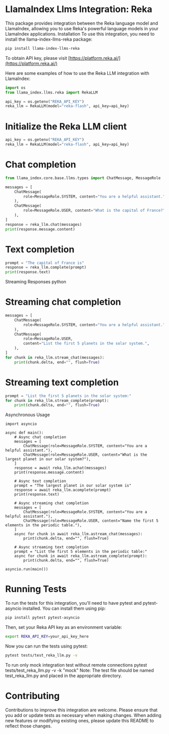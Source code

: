# LlamaIndex Llms Integration: Reka

This package provides integration between the Reka language model and LlamaIndex, allowing you to use Reka's powerful language models in your LlamaIndex applications.
Installation
To use this integration, you need to install the llama-index-llms-reka package:

```bash
pip install llama-index-llms-reka
```

To obtain API key, please visit [https://platform.reka.ai/](https://platform.reka.ai/)

Here are some examples of how to use the Reka LLM integration with LlamaIndex:

```python
import os
from llama_index.llms.reka import RekaLLM

api_key = os.getenv("REKA_API_KEY")
reka_llm = RekaLLM(model="reka-flash", api_key=api_key)
```

# Initialize the Reka LLM client

```python
api_key = os.getenv("REKA_API_KEY")
reka_llm = RekaLLM(model="reka-flash", api_key=api_key)
```

# Chat completion

```python
from llama_index.core.base.llms.types import ChatMessage, MessageRole

messages = [
    ChatMessage(
        role=MessageRole.SYSTEM, content="You are a helpful assistant."
    ),
    ChatMessage(
        role=MessageRole.USER, content="What is the capital of France?"
    ),
]
response = reka_llm.chat(messages)
print(response.message.content)
```

# Text completion

```python
prompt = "The capital of France is"
response = reka_llm.complete(prompt)
print(response.text)
```

Streaming Responses
python

# Streaming chat completion

```python
messages = [
    ChatMessage(
        role=MessageRole.SYSTEM, content="You are a helpful assistant."
    ),
    ChatMessage(
        role=MessageRole.USER,
        content="List the first 5 planets in the solar system.",
    ),
]
for chunk in reka_llm.stream_chat(messages):
    print(chunk.delta, end="", flush=True)
```

# Streaming text completion

```python
prompt = "List the first 5 planets in the solar system:"
for chunk in reka_llm.stream_complete(prompt):
    print(chunk.delta, end="", flush=True)
```

Asynchronous Usage

```
import asyncio

async def main():
    # Async chat completion
    messages = [
        ChatMessage(role=MessageRole.SYSTEM, content="You are a helpful assistant."),
        ChatMessage(role=MessageRole.USER, content="What is the largest planet in our solar system?"),
    ]
    response = await reka_llm.achat(messages)
    print(response.message.content)

    # Async text completion
    prompt = "The largest planet in our solar system is"
    response = await reka_llm.acomplete(prompt)
    print(response.text)

    # Async streaming chat completion
    messages = [
        ChatMessage(role=MessageRole.SYSTEM, content="You are a helpful assistant."),
        ChatMessage(role=MessageRole.USER, content="Name the first 5 elements in the periodic table."),
    ]
    async for chunk in await reka_llm.astream_chat(messages):
        print(chunk.delta, end="", flush=True)

    # Async streaming text completion
    prompt = "List the first 5 elements in the periodic table:"
    async for chunk in await reka_llm.astream_complete(prompt):
        print(chunk.delta, end="", flush=True)

asyncio.run(main())
```

# Running Tests

To run the tests for this integration, you'll need to have pytest and pytest-asyncio installed. You can install them using pip:

```bash
pip install pytest pytest-asyncio
```

Then, set your Reka API key as an environment variable:

```bash
export REKA_API_KEY=your_api_key_here
```

Now you can run the tests using pytest:

```bash
pytest tests/test_reka_llm.py -v
```

To run only mock integration test without remote connections
pytest tests/test_reka_llm.py -v -k "mock"
Note: The test file should be named test_reka_llm.py and placed in the appropriate directory.

# Contributing

Contributions to improve this integration are welcome. Please ensure that you add or update tests as necessary when making changes.
When adding new features or modifying existing ones, please update this README to reflect those changes.
